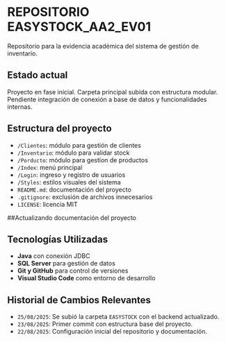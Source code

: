 # REPOSITORIO EASYSTOCK_AA2_EV01

Repositorio para la evidencia académica del sistema de gestión de inventario.

## Estado actual

Proyecto en fase inicial. Carpeta principal subida con estructura modular. Pendiente integración de conexión a base de datos y funcionalidades internas.

## Estructura del proyecto

- `/Clientes`: módulo para gestión de clientes
- `/Inventario`: módulo para validar stock
- `/Porducto`: módulo para gestion de productos
- `/Index`: menú principal
- `/Login`: ingreso y registro de usuarios 
- `/Styles`: estilos visuales del sistema
- `README.md`: documentación del proyecto
- `.gitignore`: exclusión de archivos innecesarios
- `LICENSE`: licencia MIT

##Actualizando documentación del proyecto

## Tecnologías Utilizadas

- **Java** con conexión JDBC  
- **SQL Server** para gestión de datos  
- **Git y GitHub** para control de versiones  
- **Visual Studio Code** como entorno de desarrollo

## Historial de Cambios Relevantes

- `25/08/2025`: Se subió la carpeta `EASYSTOCK` con el backend actualizado.  
- `23/08/2025`: Primer commit con estructura base del proyecto.  
- `22/08/2025`: Configuración inicial del repositorio y documentación.



